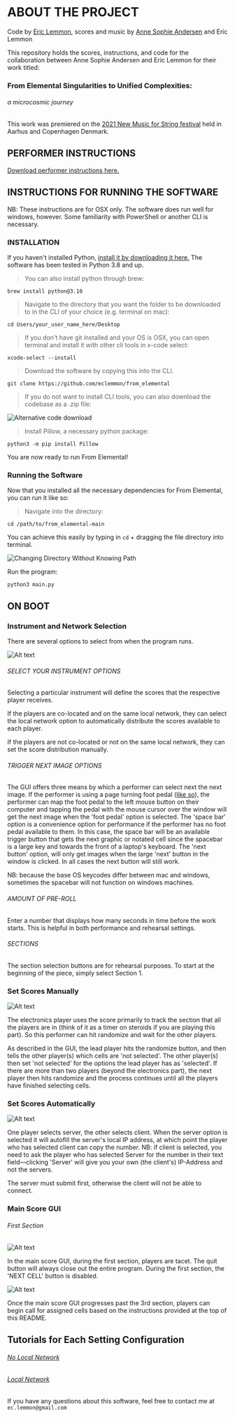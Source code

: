 # ABOUT THE PROJECT

Code by <a href=https://ericlemmon.net/>Eric Lemmon</a>, scores and music by <a href=https://www.annesophieandersen.com/>
Anne Sophie Andersen</a> and Eric Lemmon

This repository holds the scores, instructions, and code for the collaboration between Anne Sophie Andersen 
and Eric Lemmon for their work titled:

### **From Elemental Singularities to Unified Complexities:**

###### a microcosmic journey

This work was premiered on the <a href=https://www.newmusicforstrings.org/concerts-2021/>
2021 New Music for String festival</a> held in Aarhus and Copenhagen Denmark.

## PERFORMER INSTRUCTIONS

[Download performer instructions here.](performer_instructions.pdf)

## INSTRUCTIONS FOR RUNNING THE SOFTWARE

NB: These instructions are for OSX only. The software does run well for windows, however. Some familiarity with 
PowerShell or another CLI is necessary.

### INSTALLATION

If you haven't installed Python, 
<a href=https://www.python.org/downloads/>install it by downloading it here.</a>
The software has been tested in Python 3.8 and up.

> You can also install python through brew:

`brew install python@3.10`

> Navigate to the directory that you want the folder to be downloaded to in the
CLI of your choice (e.g. terminal on mac):

`cd Users/your_user_name_here/Desktop`

>If you don't have git installed and your OS is OSX, you can open terminal and install it with other cli tools in x-code select:

`xcode-select --install`

> Download the software by copying this into the CLI. 

`git clone https://github.com/eclemmon/from_elemental`

>If you do not want to install CLI tools, you can also download the codebase as a .zip file:

![Alternative code download](/blob/download_code.png)

>Install Pillow, a necessary python package:

`python3 -m pip install Pillow`

You are now ready to run From Elemental!

### Running the Software

Now that you installed all the necessary dependencies for From Elemental, you can run it like so:

>Navigate into the directory:

`cd /path/to/from_elemental-main`

You can achieve this easily by typing in `cd` + dragging the file directory into terminal.

![Changing Directory Without Knowing Path](blob/change_directory.gif)

Run the program:

`python3 main.py`

## ON BOOT

### Instrument and Network Selection

There are several options to select from when the program runs.

![Alt text](blob/instrument_network_settings.png)

###### SELECT YOUR INSTRUMENT OPTIONS

Selecting a particular instrument will define the scores that the respective player
receives.

If the players are co-located and on the same local network, they
can select the local network option to automatically distribute
the scores available to each player.

If the players are not co-located or not on the same local network,
they can set the score distribution manually.

###### TRIGGER NEXT IMAGE OPTIONS

The GUI offers three means by which a performer can select next the next image.
If the performer is using a page turning foot pedal (<a href=https://www.pageflip.com/>like so</a>),
the performer can map the foot pedal to the left mouse button on their computer
and tapping the pedal with the mouse cursor over the window will get the next
image when the 'foot pedal' option is selected. The 'space bar' option is a 
convenience option for performance if the performer has no foot pedal available 
to them. In this case, the space bar will be an available trigger button that 
gets the next graphic or notated cell since the spacebar is a large key and 
towards the front of a laptop's keyboard. The 'next button' option, will only
get images when the large 'next' button in the window is clicked. In all cases
the next button will still work.

NB: because the base OS keycodes differ between mac and windows, sometimes the 
spacebar will not function on windows machines. 

###### AMOUNT OF PRE-ROLL

Enter a number that displays how many seconds in time before the work
starts. This is helpful in both performance and rehearsal settings.

###### SECTIONS

The section selection buttons are for rehearsal purposes. To start
at the beginning of the piece, simply select Section 1. 

### Set Scores Manually

![Alt text](blob/manual_score_selection.png)

The electronics player uses the score primarily to track
the section that all the players are in (think of it as a 
timer on steroids if you are playing this part). So this 
performer can hit randomize and wait for the other players.

As described in the GUI, the lead player
hits the randomize button, and then tells the other player(s) which cells are 
'not selected'. The other player(s) then set 'not
selected' for the options the lead player has as 'selected'. If there
are more than two players (beyond the electronics part), the
next player then hits randomize and the process continues until
all the players have finished selecting cells.

### Set Scores Automatically

![Alt text](blob/automatic_score_selection.png)

One player selects server, the other selects client. When the server
option is selected it will autofill the server's local IP address,
at which point the player who has selected client can copy the
number. NB: if client is selected, you need to ask the player
who has selected Server for the number in their text field—clicking
'Server' will give you your own (the client's) IP-Address and 
not the servers.

The server must submit first, otherwise the client will not be able
to connect.

### Main Score GUI

###### First Section

![Alt text](blob/main_score_gui.png)

In the main score GUI, during the first section, players are tacet.
The quit button will always close out the entire program. During the
first section, the 'NEXT CELL' button is disabled. 

![Alt text](blob/main_score_gui_2.png)

Once the main score GUI progresses past the 3rd section, players
can begin call for assigned cells based on the instructions provided
at the top of this README.

## Tutorials for Each Setting Configuration

###### <a href=https://youtu.be/SMe_E7PTY20>No Local Network</a>
###### <a href=https://youtu.be/Mm_J5_zRtwU>Local Network</a>

If you have any questions about this software, feel free to contact
me at `ec.lemmon@gmail.com`
